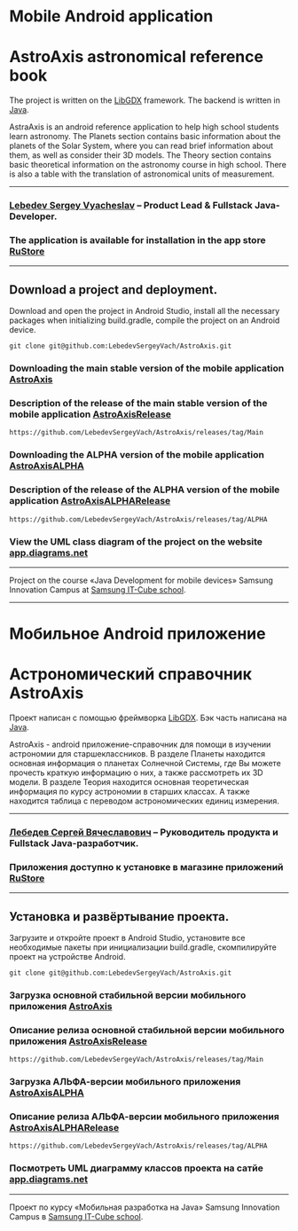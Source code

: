 # Mobile Android application
# AstroAxis astronomical reference book

The project is written on the [LibGDX](https://libgdx.com) framework. 
The backend is written in [Java](https://www.java.com).

AstraAxis is an android reference application to help high school students learn astronomy.
The Planets section contains basic information about the planets of the Solar System,
where you can read brief information about them, as well as consider their 3D models.
The Theory section contains basic theoretical information on the astronomy course in high school.
There is also a table with the translation of astronomical units of measurement.

___

### [Lebedev Sergey Vyacheslav](https://github.com/LebedevSergeyVach) – Product Lead & Fullstack Java-Developer.
### The application is available for installation in the app store [RuStore](https://www.rustore.ru/catalog/app/com.astro.axis.planet.libgdx)

---

## Download a project and deployment.

Download and open the project in Android Studio, install all the necessary packages 
when initializing build.gradle, compile the project on an Android device.

```commandline
git clone git@github.com:LebedevSergeyVach/AstroAxis.git
```

### Downloading the main stable version of the mobile application [AstroAxis](https://github.com/LebedevSergeyVach/AstroAxis/releases/download/Main/AstroAxis.apk)
### Description of the release of the main stable version of the mobile application [AstroAxisRelease](https://github.com/LebedevSergeyVach/AstroAxis/releases/tag/Main)

```commandline
https://github.com/LebedevSergeyVach/AstroAxis/releases/tag/Main
```

### Downloading the ALPHA version of the mobile application [AstroAxisALPHA](https://github.com/LebedevSergeyVach/AstroAxis/releases/download/ALPHA/AstroAxisALPHA.apk)
### Description of the release of the ALPHA version of the mobile application [AstroAxisALPHARelease](https://github.com/LebedevSergeyVach/AstroAxis/releases/tag/ALPHA)

```commandline
https://github.com/LebedevSergeyVach/AstroAxis/releases/tag/ALPHA
```

### View the UML class diagram of the project on the website [app.diagrams.net](https://app.diagrams.net/?page-id=C5RBs43oDa-KdzZeNtuy&hide-pages=1#HLebedevSergeyVach%2FAstroAxis%2Fmain%2FUML%20class%20diagram.drawio)

---

Project on the course «Java Development for mobile devices» 
Samsung Innovation Campus at [Samsung IT-Cube school](https://innovationcampus.ru/itschool/).

---

# Мобильное Android приложение
# Астрономический справочник AstroAxis

Проект написан с помощью фреймворка [LibGDX](https://libgdx.com). 
Бэк часть написана на [Java](https://www.java.com).

AstroAxis - android приложение-справочник для помощи в изучении астрономии для старшеклассников.
В разделе Планеты находится основная информация о планетах Солнечной Системы,
где Вы можете прочесть краткую информацию о них, а также рассмотреть их 3D модели.
В разделе Теория находится основная теоретическая информация по курсу астрономии в старших классах.
А также находится таблица с переводом астрономических единиц измерения.

___

### [Лебедев Сергей Вячеславович](https://github.com/LebedevSergeyVach) – Руководитель продукта и Fullstack Java-разработчик.

### Приложения доступно к установке в магазине приложений [RuStore](https://www.rustore.ru/catalog/app/com.astro.axis.planet.libgdx)

---

## Установка и развёртывание проекта.
Загрузите и откройте проект в Android Studio, установите все необходимые пакеты 
при инициализации build.gradle, скомпилируйте проект на устройстве Android.

```commandline
git clone git@github.com:LebedevSergeyVach/AstroAxis.git
```

### Загрузка основной стабильной версии мобильного приложения [AstroAxis](https://github.com/LebedevSergeyVach/AstroAxis/releases/download/Main/AstroAxis.apk)
### Описание релиза основной стабильной версии мобильного приложения [AstroAxisRelease](https://github.com/LebedevSergeyVach/AstroAxis/releases/tag/Main)

```commandline
https://github.com/LebedevSergeyVach/AstroAxis/releases/tag/Main
```

### Загрузка АЛЬФА-версии мобильного приложения [AstroAxisALPHA](https://github.com/LebedevSergeyVach/AstroAxis/releases/download/ALPHA/AstroAxisALPHA.apk)
### Описание релиза АЛЬФА-версии мобильного приложения [AstroAxisALPHARelease](https://github.com/LebedevSergeyVach/AstroAxis/releases/tag/ALPHA)

```commandline
https://github.com/LebedevSergeyVach/AstroAxis/releases/tag/ALPHA
```

### Посмотреть UML диаграмму классов проекта на сатйе [app.diagrams.net](https://app.diagrams.net/?page-id=C5RBs43oDa-KdzZeNtuy&hide-pages=1#HLebedevSergeyVach%2FAstroAxis%2Fmain%2FUML%20class%20diagram.drawio)

---

Проект по курсу «Мобильная разработка на Java» 
Samsung Innovation Campus в [Samsung IT-Cube school](https://innovationcampus.ru/itschool/).
